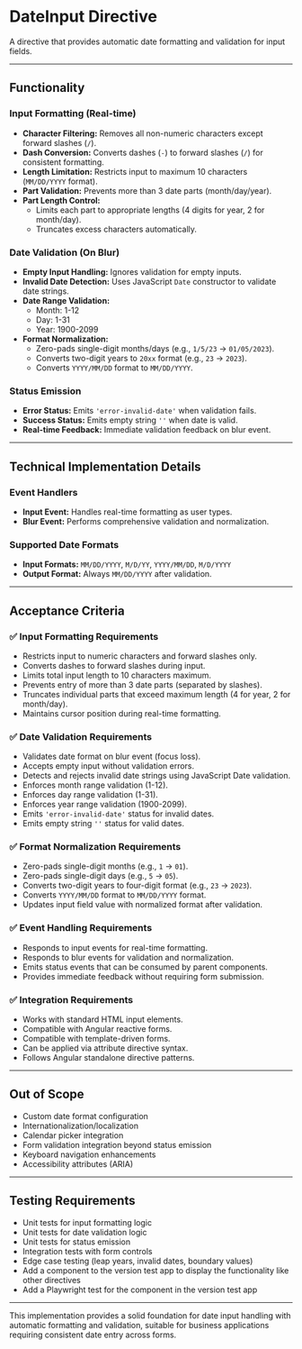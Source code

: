 # DateInput Directive

A directive that provides automatic date formatting and validation for input fields.

---

## Functionality

### Input Formatting (Real-time)

- **Character Filtering:** Removes all non-numeric characters except forward slashes (`/`).
- **Dash Conversion:** Converts dashes (`-`) to forward slashes (`/`) for consistent formatting.
- **Length Limitation:** Restricts input to maximum 10 characters (`MM/DD/YYYY` format).
- **Part Validation:** Prevents more than 3 date parts (month/day/year).
- **Part Length Control:**
  - Limits each part to appropriate lengths (4 digits for year, 2 for month/day).
  - Truncates excess characters automatically.

### Date Validation (On Blur)

- **Empty Input Handling:** Ignores validation for empty inputs.
- **Invalid Date Detection:** Uses JavaScript `Date` constructor to validate date strings.
- **Date Range Validation:**
  - Month: 1-12
  - Day: 1-31
  - Year: 1900-2099
- **Format Normalization:**
  - Zero-pads single-digit months/days (e.g., `1/5/23` → `01/05/2023`).
  - Converts two-digit years to `20xx` format (e.g., `23` → `2023`).
  - Converts `YYYY/MM/DD` format to `MM/DD/YYYY`.

### Status Emission

- **Error Status:** Emits `'error-invalid-date'` when validation fails.
- **Success Status:** Emits empty string `''` when date is valid.
- **Real-time Feedback:** Immediate validation feedback on blur event.

---

## Technical Implementation Details

### Event Handlers

- **Input Event:** Handles real-time formatting as user types.
- **Blur Event:** Performs comprehensive validation and normalization.

### Supported Date Formats

- **Input Formats:** `MM/DD/YYYY`, `M/D/YY`, `YYYY/MM/DD`, `M/D/YYYY`
- **Output Format:** Always `MM/DD/YYYY` after validation.

---

## Acceptance Criteria

### ✅ Input Formatting Requirements

- Restricts input to numeric characters and forward slashes only.
- Converts dashes to forward slashes during input.
- Limits total input length to 10 characters maximum.
- Prevents entry of more than 3 date parts (separated by slashes).
- Truncates individual parts that exceed maximum length (4 for year, 2 for month/day).
- Maintains cursor position during real-time formatting.

### ✅ Date Validation Requirements

- Validates date format on blur event (focus loss).
- Accepts empty input without validation errors.
- Detects and rejects invalid date strings using JavaScript Date validation.
- Enforces month range validation (1-12).
- Enforces day range validation (1-31).
- Enforces year range validation (1900-2099).
- Emits `'error-invalid-date'` status for invalid dates.
- Emits empty string `''` status for valid dates.

### ✅ Format Normalization Requirements

- Zero-pads single-digit months (e.g., `1` → `01`).
- Zero-pads single-digit days (e.g., `5` → `05`).
- Converts two-digit years to four-digit format (e.g., `23` → `2023`).
- Converts `YYYY/MM/DD` format to `MM/DD/YYYY` format.
- Updates input field value with normalized format after validation.

### ✅ Event Handling Requirements

- Responds to input events for real-time formatting.
- Responds to blur events for validation and normalization.
- Emits status events that can be consumed by parent components.
- Provides immediate feedback without requiring form submission.

### ✅ Integration Requirements

- Works with standard HTML input elements.
- Compatible with Angular reactive forms.
- Compatible with template-driven forms.
- Can be applied via attribute directive syntax.
- Follows Angular standalone directive patterns.

---

## Out of Scope

- Custom date format configuration
- Internationalization/localization
- Calendar picker integration
- Form validation integration beyond status emission
- Keyboard navigation enhancements
- Accessibility attributes (ARIA)

---

## Testing Requirements

- Unit tests for input formatting logic
- Unit tests for date validation logic
- Unit tests for status emission
- Integration tests with form controls
- Edge case testing (leap years, invalid dates, boundary values)
- Add a component to the version test app to display the functionality like other directives
- Add a Playwright test for the component in the version test app

---

This implementation provides a solid foundation for date input handling with automatic formatting and validation, suitable for business applications requiring consistent date entry across forms.
